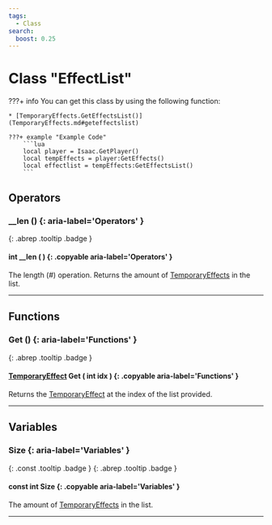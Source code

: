 ```yaml
---
tags:
  - Class
search:
  boost: 0.25
---
```

# Class "EffectList"

???+ info
    You can get this class by using the following function:

    * [TemporaryEffects.GetEffectsList()](TemporaryEffects.md#geteffectslist)

    ???+ example "Example Code"
        ```lua
        local player = Isaac.GetPlayer()
        local tempEffects = player:GetEffects()
        local effectlist = tempEffects:GetEffectsList()
        ```

## Operators
### __len () {: aria-label='Operators' }
[ ](#){: .abrep .tooltip .badge }
#### int __len ( ) {: .copyable aria-label='Operators' }

The length (#) operation. Returns the amount of [TemporaryEffects](TemporaryEffects.md) in the list.

___
## Functions
### Get () {: aria-label='Functions' }
[ ](#){: .abrep .tooltip .badge }
#### [TemporaryEffect](TemporaryEffect.md) Get ( int idx ) {: .copyable aria-label='Functions' }

Returns the [TemporaryEffect](TemporaryEffect.md) at the index of the list provided.

___
## Variables
### Size {: aria-label='Variables' }
[ ](#){: .const .tooltip .badge } [ ](#){: .abrep .tooltip .badge }
#### const int Size  {: .copyable aria-label='Variables' }

The amount of [TemporaryEffects](TemporaryEffects.md) in the list.

___
